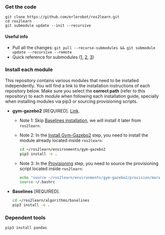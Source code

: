 ### Get the code
```
git clone https://github.com/erlerobot/ros2learn.git
cd ros2learn
git submodule update --init --recursive
```
#### Useful info
- Pull all the changes: `git pull --recurse-submodules && git submodule update --recursive --remote`
- Quick reference for submodules ([1](http://www.vogella.com/tutorials/GitSubmodules/article.html), [2](https://chrisjean.com/git-submodules-adding-using-removing-and-updating/), [3](https://git-scm.com/book/en/v2/Git-Tools-Submodules))

### Install each module
This repository contains various modules that need to be installed independently. You will find a link to the installation instructions of each repository below. Make sure you select the **correct path** (refer to this repository) to each module when following each installation guide, specially when installing modules via pip3 or sourcing provisioning scripts.

- **gym-gazebo2** [REQUIRED]. [Link](https://github.com/erlerobot/gym-gazebo2/blob/master/INSTALL.md).
  - Note 1: Skip [Baselines installation](https://github.com/erlerobot/gym-gazebo2/blob/master/INSTALL.md#baselines), we will install it later from `ros2learn`.
  - Note 2: In the [Install Gym-Gazebo2](https://github.com/erlerobot/gym-gazebo2/blob/master/INSTALL.md#gym-gazebo2) step, you need to install the module already located inside `ros2learn`:

    ```bash
    cd ~/ros2learn/environments/gym-gazebo2
    pip3 install -e .
    ```
  - Note 3: In the [Provisioning](https://github.com/erlerobot/gym-gazebo2/blob/master/INSTALL.md#provisioning) step, you need to source the provisioning script located inside `ros2learn`:

    ```bash
    echo "source ~/ros2learn/environments/gym-gazebo2/provision/mara_setup.sh" >> ~/.bashrc
    source ~/.bashrc
    ```
- **Baselines** [REQUIRED].

  ```bash
  cd ~/ros2learn/algorithms/baselines
  pip3 install -e .
    ```

### Dependent tools

```bash
pip3 install pandas
```
